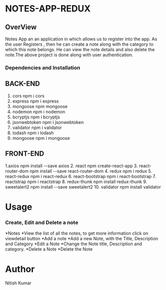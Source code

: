 # NOTES-APP-REDUX

## OverView
Notes App an an application in which allows us to register into  the app. As the user Registers , then  he can  create a note along with  the  category  to which  this  note belongs. He can view the  note details and also delete the note.The above project is done along with user authentication.

### Dependencies and Installation
  ## BACK-END
   1. cors npm i cors
   2. express npm i express
   3. mongoose npm mongoose
   4. nodemon npm i nodemon
   5. bcryptjs npm i bcryptjs
   6. jsonwebtoken npm i jsonwebtoken
   7. validator npm i validator
   8. lodash npm i lodash
   9. mongoose npm i mongoose
  ## FRONT-END
   1.axios npm install --save axios
   2. react npm create-react-app
   3. react-router-dom npm install --save react-router-dom
   4. redux npm i redux
   5. react-redux npm i react-redux
   6. react-bootstrap npm i react-bootstrap
   7. reactstrap npm i reactstrap
   8. redux-thunk npm install redux-thunk
   9. sweetalert2 npm install --save sweetalert2
   10. validator npm install validator  
 
   
  # Usage
      
  ### Create, Edit and Delete a note
  *Notes
   *View the list of all the notes, to get more information click on viewdetail button
  *Add a note
   *Add a new Note, with the Title, Description and Category
  *Edit a Note
   *Change the Note title, Description and category.
  *Delete a Note
   *Delete the Note
          
  # Author 
  Nitish Kumar

